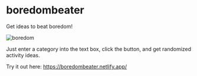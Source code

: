 # boredombeater
Get ideas to beat boredom!

![boredom](https://user-images.githubusercontent.com/72089733/164515676-bd1d3989-8b33-4271-84f4-f1f65ea5502f.png)

Just enter a category into the text box, click the button, and get randomized activity ideas.

Try it out here: <a href="https://boredombeater.netlify.app/">https://boredombeater.netlify.app/</a>
